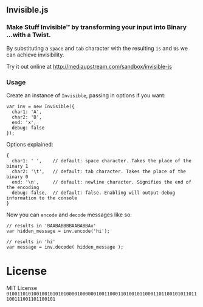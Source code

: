 ## Invisible.js 

### Make Stuff Invisible™ by transforming your input into Binary ...with a Twist.


By substituting a `space` and `tab` character with the resulting `1s` and `0s` we can achieve invisibility.  

Try it out online at http://mediaupstream.com/sandbox/invisible-js  


### Usage  

Create an instance of `Invisible`, passing in options if you want:  

    var inv = new Invisible({
      char1: 'A',
      char2: 'B',
      end: 'x',
      debug: false
    });
  
  
Options explained:  
    
    {
      char1: ' ',    // default: space character. Takes the place of the binary 1
      char2: '\t',   // default: tab character. Takes the place of the binary 0
      end: '\n',     // default: newline character. Signifies the end of the encoding
      debug: false,  // default: false. Enabling will output debug information to the console
    }
  
  
Now you can `encode` and `decode` messages like so:  

    // results in 'BAABABBBBAABABBAx'
    var hidden_message = inv.encode('hi'); 
    
    // results in 'hi'
    var message = inv.decode( hidden_message );
  
  
# License

MIT License `0100110101001001010101000010000001001100011010010110001101100101011011100111001101100101`
